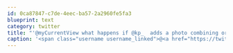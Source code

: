 ```yaml
---
id: 0ca87847-c7de-4eec-ba57-2a2960fe5fa3
blueprint: text
category: twitter
title: "'@myCurrentView what happens if @kp_  adds a photo combining original+latest?  Universal infinite-loop? World ends? Portal opens? black hole?"
caption: '<span class="username username_linked">@<a href="https://twitter.com/myCurrentView" title="MyCurrentView">myCurrentView</a></span> what happens if <span class="username username_linked">@<a href="https://twitter.com/kp_" title="deepu">kp_</a></span>  adds a photo combining original+latest?  Universal infinite-loop? World ends? Portal opens? black hole?'
---
```

